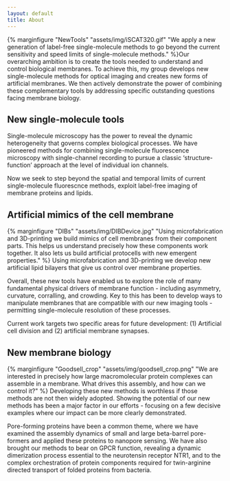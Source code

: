 ```yaml
---
layout: default
title: About
---
```

{% marginfigure "NewTools" "assets/img/iSCAT320.gif" "We apply a new generation of label-free single-molecule methods to go beyond the current sensitivity and speed limits of single-molecule methods." %}Our overarching ambition is to create the tools needed to understand and control biological membranes. To achieve this, my group develops new single-molecule methods for optical imaging and creates new forms of artificial membranes. We then actively demonstrate the power of combining these complementary tools by addressing specific outstanding questions facing membrane biology.

## New single-molecule tools


Single-molecule microscopy has the power to reveal the dynamic heterogeneity that governs complex biological processes. We have pioneered methods for combining single-molecule fluorescence microscopy with single-channel recording to pursue a classic ‘structure-function’ approach at the level of individual ion channels.

Now we seek to step beyond the spatial and temporal limits of current single-molecule fluorescnce methods, exploit label-free imaging of membrane proteins and lipids.

## Artificial mimics of the cell membrane
{% marginfigure "DIBs" "assets/img/DIBDevice.jpg" "Using microfabrication and 3D-printing we build mimics of cell membranes from their component parts. This helps us understand precisely how these components work together. It also lets us build artificial protocells with new emergent properties." %} Using microfabrication and 3D-printing we develop new artificial lipid bilayers that give us control over membrane properties.

Overall, these new tools have enabled us to explore the role of many fundamental physical drivers of membrane function - including asymmetry, curvature, corralling, and crowding. Key to this has been to develop ways to manipulate membranes that are compatible with our new imaging tools - permitting single-molecule resolution of these processes.

Current work targets two specific areas for future development: (1) Artificial cell division and (2) artificial membrane synapses.


## New membrane biology
{% marginfigure "Goodsell_crop" "assets/img/goodsell_crop.png" "We are interested in precisely how large macromolecular protein complexes can assemble in a membrane. What drives this assembly, and how can we control it?" %} Developing these new methods is worthless if those methods are not then widely adopted. Showing the potential of our new methods has been a major factor in our efforts - focusing on a few decisive examples where our impact can be more clearly demonstrated.

Pore-forming proteins have been a common theme, where we have examined the assembly dynamics of small and large beta-barrel pore-formers and applied these proteins to nanopore sensing. We have also brought our methods to bear on GPCR function, revealing a dynamic dimerization process essential to the neurotensin receptor NTR1, and to the complex orchestration of protein components required for twin-arginine directed transport of folded proteins from bacteria.
